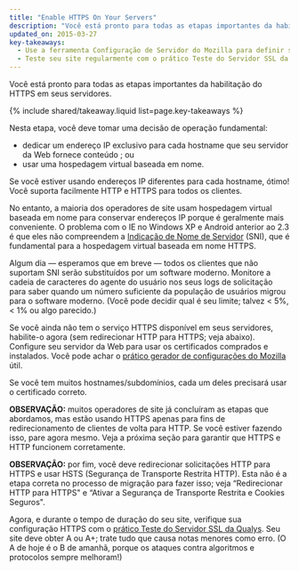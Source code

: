 ```yaml
---
title: "Enable HTTPS On Your Servers"
description: "Você está pronto para todas as etapas importantes da habilitação do HTTPS em seus servidores."
updated_on: 2015-03-27
key-takeaways:
  - Use a ferramenta Configuração de Servidor do Mozilla para definir seu servidor para suporte HTTPS.
  - Teste seu site regularmente com o prático Teste do Servidor SSL da Qualys e garanta pelo menos um A ou A+.
---
```


<p class="intro">
  Você está pronto para todas as etapas importantes da habilitação do HTTPS em seus servidores.
</p>

{% include shared/takeaway.liquid list=page.key-takeaways %}



Nesta etapa, você deve tomar uma decisão de operação fundamental:

* dedicar um endereço IP exclusivo para cada hostname que seu servidor da Web fornece conteúdo
; ou
* usar uma hospedagem virtual baseada em nome.

Se você estiver usando endereços IP diferentes para cada hostname, ótimo! Você 
suporta facilmente HTTP e HTTPS para todos os clientes.

No entanto, a maioria dos operadores de site usam hospedagem virtual baseada em nome para conservar endereços
IP porque é geralmente mais conveniente. O problema com o IE no
Windows XP e Android anterior ao 2.3 é que eles não compreendem a [Indicação
de Nome de Servidor](https://en.wikipedia.org/wiki/Server_Name_Indication) (SNI),
que é fundamental para a hospedagem virtual baseada em nome HTTPS.

Algum dia — esperamos que em breve — todos os clientes que não suportam SNI serão substituídos
por um software moderno. Monitore a cadeia de caracteres do agente do usuário nos seus logs de solicitação para saber
quando um número suficiente da população de usuários migrou para o software moderno. (Você pode
decidir qual é seu limite; talvez &lt; 5%, &lt; 1% ou algo parecido.)

Se você ainda não tem o serviço HTTPS disponível em seus servidores, habilite-o agora
(sem redirecionar HTTP para HTTPS; veja abaixo). Configure seu servidor da Web para usar
os certificados comprados e instalados. Você pode achar o [prático gerador de
configurações
do Mozilla](https://mozilla.github.io/server-side-tls/ssl-config-generator/)
útil.

Se você tem muitos hostnames/subdomínios, cada um deles precisará usar o certificado
correto.

**OBSERVAÇÃO:** muitos operadores de site já concluíram as etapas que abordamos, mas estão
usando HTTPS apenas para fins de redirecionamento de clientes de volta para HTTP. Se você
estiver fazendo isso, pare agora mesmo. Veja a próxima seção para garantir que HTTPS e HTTP
funcionem corretamente.

**OBSERVAÇÃO:** por fim, você deve redirecionar solicitações HTTP para HTTPS e usar HSTS (Segurança de
Transporte Restrita HTTP). Esta não é a etapa correta no processo de migração para fazer
isso; veja “Redirecionar HTTP para HTTPS" e “Ativar a Segurança de Transporte Restrita e Cookies Seguros".

Agora, e durante o tempo de duração do seu site, verifique sua configuração HTTPS com o
[prático Teste do Servidor SSL da Qualys](https://www.ssllabs.com/ssltest/). Seu site
deve obter A ou A+; trate tudo que causa notas menores como erro.
(O A de hoje é o B de amanhã, porque os ataques contra algoritmos e protocolos
sempre melhoram!)

